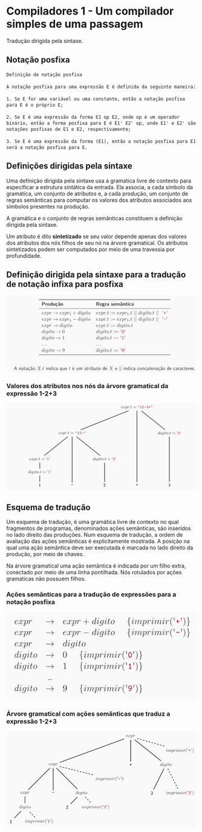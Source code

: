 # Compiladores 1 - Um compilador simples de uma passagem

Tradução dirigida pela sintaxe.
## Notação posfixa

```
Definição de notação posfixa

A notação posfixa para uma expressão E é definida da seguinte maneira:

1. Se E for uma variável ou uma constante, então a notação posfixa para E é o próprio E;

2. Se E é uma expressão da forma E1 op E2, onde op é um operador binário, então a forma posfixa para E é E1' E2' op, onde E1' e E2' são notações posfixas de E1 e E2, respectivamente;

3. Se E é uma expressão da forma (E1), então a notação posfixa para E1 será a notação posfixa para E.
```

## Definições dirigidas pela sintaxe

Uma definição dirigida pela sintaxe usa a gramatica livre de contexto para especificar a estrutura sintática da entrada. Ela associa, a cada símbolo da gramática, um conjunto de atributos e, a cada produção, um conjunto de regras semânticas para computar os valores dos atributos associados aos símbolos presentes na produção. 

A gramática e o conjunto de regras semânticas constituem a definição dirigida pela sintaxe. 

Um atributo é dito **sintetizado** se seu valor depende apenas dos valores dos atributos dos nós filhos de seu nó na árvore gramatical. Os atributos sintetizados podem ser computados por meio de uma travessia por profundidade.

## Definição dirigida pela sintaxe para a tradução de notação infixa para posfixa

![imagem1](https://github.com/owhenrique/COMPILADORES_studies/blob/main/img/aula2-3/Captura%20de%20tela%20de%202022-12-02%2002-47-40.png)

### Valores dos atributos nos nós da árvore gramatical da expressão 1-2+3

![imagem2](https://github.com/owhenrique/COMPILADORES_studies/blob/main/img/aula2-3/Captura%20de%20tela%20de%202022-12-02%2002-50-43.png)

## Esquema de tradução

Um esquema de tradução, é uma gramática livre de contexto no qual fragmentos de programas, denominados ações semânticas, são inseridos no lado direito das produções. Num esquema de tradução, a ordem de avaliação das ações semânticas é explicitamente mostrada. A posição na qual uma ação semântica deve ser executada é marcada no lado direito da produção, por meio de chaves.

Na árvore gramatical uma ação semântica é indicada por um filho extra, conectado por meio de uma linha pontilhada. Nós rotulados por ações gramaticas não possuem filhos.

### Ações semânticas para a tradução de expressões para a notação posfixa

![imagem3](https://github.com/owhenrique/COMPILADORES_studies/blob/main/img/aula2-3/Captura%20de%20tela%20de%202022-12-02%2002-59-59.png)

### Árvore gramatical com ações semânticas que traduz a expressão 1-2+3

![imagem4](https://github.com/owhenrique/COMPILADORES_studies/blob/main/img/aula2-3/Captura%20de%20tela%20de%202022-12-02%2003-02-18.png)